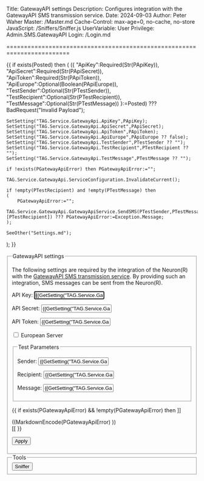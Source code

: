 Title: GatewayAPI settings
Description: Configures integration with the GatewayAPI SMS transmission service.
Date: 2024-09-03
Author: Peter Waher
Master: /Master.md
Cache-Control: max-age=0, no-cache, no-store
JavaScript: /Sniffers/Sniffer.js
UserVariable: User
Privilege: Admin.SMS.GatewayAPI
Login: /Login.md

========================================================================

{{
if exists(Posted) then
(
	({
	"ApiKey":Required(Str(PApiKey)),
	"ApiSecret":Required(Str(PApiSecret)),
	"ApiToken":Required(Str(PApiToken)),
	"ApiEurope":Optional(Boolean(PApiEurope)),
	"TestSender":Optional(Str(PTestSender)),
	"TestRecipient":Optional(Str(PTestRecipient)),
	"TestMessage":Optional(Str(PTestMessage))
	}:=Posted) ??? BadRequest("Invalid Payload");

	SetSetting("TAG.Service.GatewayApi.ApiKey",PApiKey);
	SetSetting("TAG.Service.GatewayApi.ApiSecret",PApiSecret);
	SetSetting("TAG.Service.GatewayApi.ApiToken",PApiToken);
	SetSetting("TAG.Service.GatewayApi.ApiEurope",PApiEurope ?? false);
	SetSetting("TAG.Service.GatewayApi.TestSender",PTestSender ?? "");
	SetSetting("TAG.Service.GatewayApi.TestRecipient",PTestRecipient ?? "");
	SetSetting("TAG.Service.GatewayApi.TestMessage",PTestMessage ?? "");

	if !exists(PGatewayApiError) then PGatewayApiError:="";

	TAG.Service.GatewayApi.ServiceConfiguration.InvalidateCurrent();

	if !empty(PTestRecipient) and !empty(PTestMessage) then
	(
		PGatewayApiError:="";
		TAG.Service.GatewayApi.GatewayApiService.SendSMS(PTestSender,PTestMessage,[PTestRecipient]) ??? PGatewayApiError:=Exception.Message;
	);

	SeeOther("Settings.md");
);
}}

<form action="Settings.md" method="post">
<fieldset>
<legend>GatewayAPI settings</legend>

The following settings are required by the integration of the Neuron(R) with the [GatewayAPI SMS transmission service](https://gatewayapi.com/). 
By providing such an integration, SMS messages can be sent from the Neuron(R).

<p>
<label for="ApiKey">API Key:</label>  
<input type="text" id="ApiKey" name="ApiKey" value='{{GetSetting("TAG.Service.GatewayApi.ApiKey","")}}' autofocus required title="API Key."/>
</p>

<p>
<label for="ApiSecret">API Secret:</label>  
<input type="text" id="ApiSecret" name="ApiSecret" value='{{GetSetting("TAG.Service.GatewayApi.ApiSecret","")}}' required title="API Secret."/>
</p>


<p>
<label for="ApiToken">API Token:</label>  
<input type="text" id="ApiToken" name="ApiToken" value='{{GetSetting("TAG.Service.GatewayApi.ApiToken","")}}' required title="API Token."/>
</p>

<p>
<input id="ApiEurope" name="ApiEurope" type="checkbox" {{GetSetting("TAG.Service.GatewayApi.ApiEurope",false) ? "checked" : ""}}/>
<label for="ApiEurope">European Server</label>
</p>

<fieldset>
<legend>Test Parameters</legend>

<p>
<label for="TestSender">Sender:</label>  
<input type="text" id="TestSender" name="TestSender" value='{{GetSetting("TAG.Service.GatewayApi.TestSender","")}}' title="Sender used for testing parameters."/>
</p>

<p>
<label for="TestRecipient">Recipient:</label>  
<input type="tel" id="TestRecipient" name="TestRecipient" value='{{GetSetting("TAG.Service.GatewayApi.TestRecipient","")}}' title="Recipient used for testing parameters."/>
</p>

<p>
<label for="TestMessage">Message:</label>  
<input type="text" id="TestMessage" name="TestMessage" value='{{GetSetting("TAG.Service.GatewayApi.TestMessage","")}}' title="Message used for testing parameters."/>
</p>

</fieldset>

{{
if exists(PGatewayApiError) && !empty(PGatewayApiError) then ]]
<div class="error">
((MarkdownEncode(PGatewayApiError) ))
</div>
[[
}}

<button type="submit" class="posButton">Apply</button>
</fieldset>

<fieldset>
<legend>Tools</legend>
<button type="button" class="posButton"{{
if User.HasPrivilege("Admin.Communication.GatewayAPI") and User.HasPrivilege("Admin.Communication.Sniffer") then
	" onclick=\"OpenSniffer('Sniffer.md')\""
else
	" disabled"
}}>Sniffer</button>
</fieldset>
</form>